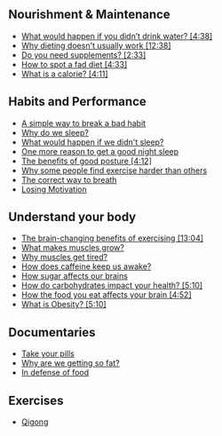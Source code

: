 ## Nourishment & Maintenance
- [What would happen if you didn’t drink water? [4:38]](https://www.ted.com/talks/mia_nacamulli_what_would_happen_if_you_didn_t_drink_water)
- [Why dieting doesn't usually work [12:38]](https://www.ted.com/talks/sandra_aamodt_why_dieting_doesn_t_usually_work)
- [Do you need supplements? [2:33]](https://www.youtube.com/watch?v=NIeFXPGS7-A)
- [How to spot a fad diet [4:33]](https://www.youtube.com/watch?v=8V15Z-yyiVg)
- [What is a calorie? [4:11]](https://www.youtube.com/watch?v=VEQaH4LruUo)


## Habits and Performance
- [A simple way to break a bad habit](https://www.ted.com/talks/judson_brewer_a_simple_way_to_break_a_bad_habit)
- [Why do we sleep?](https://www.ted.com/talks/russell_foster_why_do_we_sleep)
- [What would happen if we didn't sleep?](https://www.ted.com/talks/claudia_aguirre_what_would_happen_if_you_didn_t_sleep)
- [One more reason to get a good night sleep](https://www.ted.com/talks/jeff_iliff_one_more_reason_to_get_a_good_night_s_sleep)
- [The benefits of good posture [4:12]](https://www.ted.com/talks/murat_dalkilinc_the_benefits_of_good_posture)
- [Why some people find exercise harder than others](https://www.ted.com/talks/emily_balcetis_why_some_people_find_exercise_harder_than_others)
- [The correct way to breath](https://www.youtube.com/watch?v=ldNnKVGxabA)
- [Losing Motivation](https://www.youtube.com/watch?v=RQg_Q4HYYpg)


## Understand your body
- [The brain-changing benefits of exercising [13:04]](https://www.ted.com/talks/wendy_suzuki_the_brain_changing_benefits_of_exercise)
- [What makes muscles grow?](https://www.ted.com/talks/jeffrey_siegel_what_makes_muscles_grow)
- [Why muscles get tired?](https://www.ted.com/talks/christian_moro_the_surprising_reason_our_muscles_get_tired)
- [How does caffeine keep us awake?](https://www.youtube.com/watch?v=foLf5Bi9qXs)
- [How sugar affects our brains](https://www.ted.com/talks/nicole_avena_how_sugar_affects_the_brain)
- [How do carbohydrates impact your health? [5:10]](https://www.youtube.com/watch?v=wxzc_2c6GMg)
- [How the food you eat affects your brain [4:52]](https://www.youtube.com/watch?v=xyQY8a-ng6g)
- [What is Obesity? [5:10]](https://www.youtube.com/watch?v=-vNVG7XJpVE)


## Documentaries
- [Take your pills](https://www.netflix.com/watch/80117831)
- [Why are we getting so fat?](https://www.netflix.com/watch/81059649)
- [In defense of food](https://www.netflix.com/watch/80097071)


## Exercises
- [Qigong](https://www.youtube.com/watch?v=cwlvTcWR3Gs)
